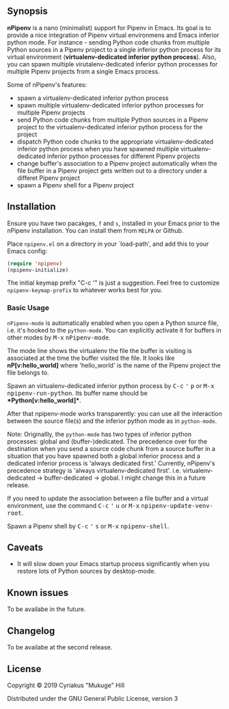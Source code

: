 
## Synopsis

**nPipenv** is a nano (minimalist) support for Pipenv in Emacs. Its
goal is to provide a nice integration of Pipenv virtual environmens
and Emacs inferior python mode.  For instance - sending Python code
chunks from multiple Python sources in a Pipenv project to a single inferior
python process for its virtual environment (**virtualenv-dedicated
inferior python process**). Also, you can spawn multiple
virutalenv-dedicated inferior python processes for multiple Pipenv
projects from a single Emacs process.

Some of nPipenv's features:

* spawn a virtualenv-dedicated inferior python process
* spawn multiple virtualenv-dedicated inferior python processes for
  multiple Pipenv projects
* send Python code chunks from multiple Python sources in a Pipenv project
  to the virtualenv-dedicated inferior python process for the project
* dispatch Python code chunks to the appropriate virtualenv-dedicated inferior
  python process when you have spawned multiple virtualenv-dedicated inferior
  python processes for different Pipenv projects
* change buffer's association to a Pipenv project automatically when
  the file buffer in a Pipenv project gets written out to a directory
  under a differet Pipenv project
* spawn a Pipenv shell for a Pipenv project

## Installation

Ensure you have two pacakges, `f` and `s`, installed in your Emacs
prior to the nPipenv installation. You can install them from `MELPA`
or Github.

Place `npipenv.el` on a directory in your `load-path', and add this to
your Emacs config:

```el
(require 'npipenv)
(npipenv-initialize)
```

The initial keymap prefix "C-c '" is just a suggestion. Feel free to
customize `npipenv-keymap-prefix` to whatever works best for you.

### Basic Usage

`nPipenv-mode` is automatically enabled when you open a Python source
file, i.e. it's hooked to the `python-mode`. You can explicitly
activate it for buffers in other modes by <kbd>M-x</kbd> <kbd>nPipenv-mode</kbd>.

The mode line shows the virtualenv the file the buffer is visiting is
 associated at the time the buffer visited the file. It looks like
 **nP[v:hello_world]** where 'hello_world' is the name of the Pipenv
 project the file belongs to.

Spawn an virtualenv-dedicated inferior python process by <kbd>C-c</kbd> <kbd>'</kbd>
<kbd>p</kbd> or <kbd>M-x</kbd> <kbd>npipenv-run-python</kbd>. Its buffer name should
be **\*Python[v:hello_world]\***.

After that npipenv-mode works transparently: you can use all the
interaction between the source file(s) and the inferior python mode as
in `python-mode`.

Note: Originallly, the `python-mode` has two types of inferior python
processes: global and (buffer-)dedicated. The precedence over for the
destination when you send a source code chunk from a source buffer in
a situation that you have spawned both a global inferior process and a
dedicated inferior process is 'always dedicated first.' Currently,
nPipenv's precedence strategy is 'always virtualenv-dedicated
first'. i.e. virtualenv-dedicated -> buffer-dedicated -> global. I
might change this in a future release.

If you need to update the association between a file buffer and a
virtual environment, use the command <kbd>C-c</kbd> <kbd>'</kbd> <kbd>u</kbd> or <kbd>M-x</kbd>
<kbd>npipenv-update-venv-root</kbd>.

Spawn a Pipenv shell by <kbd>C-c</kbd> <kbd>'</kbd> <kbd>s</kbd> or <kbd>M-x</kbd>
<kbd>npipenv-shell</kbd>.

## Caveats

* It will slow down your Emacs startup process significantly when you
  restore lots of Python sources by desktop-mode.

## Known issues

To be availabe in the future.

## Changelog

To be availabe at the second release.

## License

Copyright © 2019 Cyriakus "Mukuge" Hill

Distributed under the GNU General Public License, version 3
